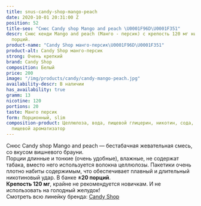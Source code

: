 ```yaml
---
title: snus-candy-shop-mango-peach
date: 2020-10-01 20:31:00 Z
position: 52
title-seo: "Снюс Candy shop Mango and peach \U0001F96D\U0001F351"
descr: Снюс кенди Mango and peach (Манго - персик) с крепость 120 мг никотина. 20
  порций.
product-name: "Candy Shop манго-персик\U0001F96D\U0001F351"
product-alt: Candy Shop манго-персик
strong: Очень крепкий
brand: Candy Shop
composition: Белый
price: 200
image: "/img/products/candy/candy-mango-peach.jpg"
availability-descr: В наличии
has_availability: true
gramm: 13
nicotine: 120
portions: 20
taste: Манго персик
form: Порционный, slim
composition-product: Целлюлоза, вода, пищевой глицерин, никотин, сода, карбонат натрия,
  пищевой ароматизатор
---
```


Снюс Candy shop Mango and peach — бестабачная жевательная смесь, со вкусом вишневого брауни.<br>
Порции длинные и тонкие (очень удобные),  влажные, не содержат табака, вместо него используется волокна целлюлозы. Пакетики очень плотно набиты содержимым, что обеспечивает плавный и длительный никотиновый удар. В банке **±20 порций**.<br>
**Крепость 120 мг**, крайне не рекомендуется новичкам. И не использовать на голодный желудок!<br>
Смотреть всю линейку бренда: <a href="/candy-shop-snus">Candy Shop</a>